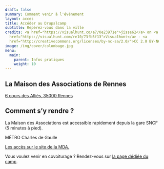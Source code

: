 ```yaml
---
draft: false
summary: Comment venir à l'événement
layout: acces
title: Accéder au Drupalcamp
subtitle: Repérez-vous dans la ville
credits: <a href="https://visualhunt.co/a7/0e23971e">jisse62</a> on <a
  href="https://visualhunt.com/re10/73fb5f13">Visualhunt</a> - <a
  href="http://creativecommons.org/licenses/by-nc-sa/2.0/">CC 2.0 BY-NC-SA</a>
image: /img/cover/colombage.jpg
menu:
  main:
    parent: Infos pratiques
    weight: 10
---
```

## La Maison des Associations de Rennes

[6 cours des Alliés, 35000 Rennes](https://www.openstreetmap.org/way/135604796)

## Comment s’y rendre ?

La Maison des Associations est accessible rapidement depuis la gare SNCF (5 minutes à pied). 

MÉTRO Charles de Gaulle

[Les accès sur le site de la MDA.](https://mda-rennes.org/infos-pratiques.html)

Vous voulez venir en covoiturage ? Rendez-vous sur [la page dédiée du camp](/infos/venir-dormir).